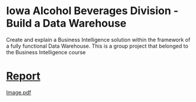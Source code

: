 # Iowa Alcohol Beverages Division - Build a Data Warehouse 
Create and explain a Business Intelligence solution within the framework of a fully functional Data Warehouse. This is a group project that belonged to the Business Intelligence course

# [Report]([https://github.com/RodrigoFreireDA/side_projects/blob/main/2.%20Google%20Capstone%20Project%20-%20Cyclistic/Cyclistic%20Report.pdf](https://github.com/RodrigoFreireDA/side_projects/blob/main/3.%20Iowa%20ABD%20-%20Data%20Warehouse/Report_Compressed.pdf)) 

[Image.pdf](https://github.com/RodrigoFreireDA/side_projects/files/12753422/Image.pdf)
